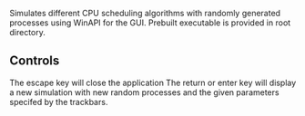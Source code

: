 Simulates different CPU scheduling algorithms with randomly generated processes using WinAPI for the GUI. 
Prebuilt executable is provided in root directory.

## Controls
The escape key will close the application
The return or enter key will display a new simulation with new random processes and the given parameters specifed by the trackbars.
